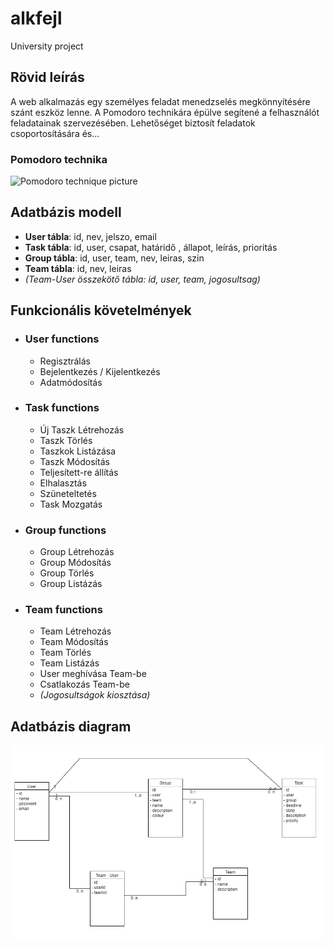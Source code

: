 # alkfejl 
University project


## Rövid leírás
 A web alkalmazás egy személyes feladat menedzselés
 megkönnyítésére szánt eszköz lenne. A Pomodoro technikára
 épülve segítené a felhasználót feladatainak szervezésében.
 Lehetőséget biztosít feladatok csoportosítására és...

### Pomodoro technika 
 ![Pomodoro technique picture](https://cdn-images-1.medium.com/max/1600/1*R_S2oOzg5nI3e5VFHW1CKA.png)
 
## Adatbázis modell
 * **User tábla**: id, nev, jelszo, email
 * **Task tábla**: id, user, csapat,  határidő , állapot, leírás, prioritás
 * **Group tábla**: id, user, team, nev, leiras, szin 
 * **Team tábla**: id, nev, leiras
 * *(Team-User összekötő tábla: id, user, team, jogosultsag)*
 
## Funkcionális követelmények
* ### User functions
	* Regisztrálás
	* Bejelentkezés / Kijelentkezés
	* Adatmódosítás
 
* ### Task functions
	* Új Taszk Létrehozás
	* Taszk Törlés
	* Taszkok Listázása
	* Taszk Módosítás
	* Teljesített-re állítás
	* Elhalasztás
	* Szüneteltetés
	* Task Mozgatás
* ### Group functions
	* Group Létrehozás
	* Group Módosítás
	* Group Törlés
	* Group Listázás
* ### Team functions
	* Team Létrehozás
	* Team Módosítás
	* Team Törlés
	* Team Listázás
	* User meghívása Team-be
	* Csatlakozás Team-be
	* *(Jogosultságok kiosztása)*
 
## Adatbázis diagram
![uml_diagram](https://raw.githubusercontent.com/Tamakasi/alkfejl/master/uml_alkfejl.jpg)
